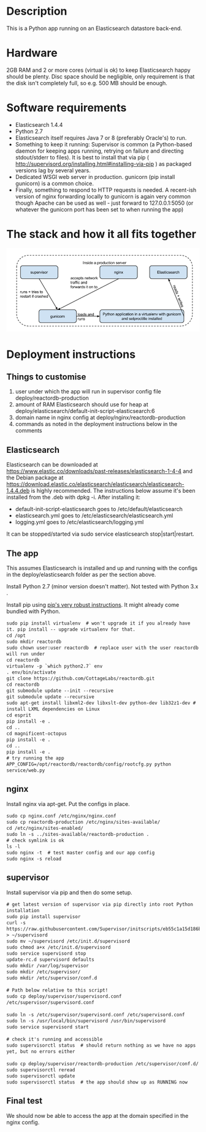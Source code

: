 # Description

This is a Python app running on an Elasticsearch datastore back-end.

# Hardware

2GB RAM and 2 or more cores (virtual is ok) to keep Elasticsearch happy should be plenty. Disc space should be negligible, only requirement is that the disk isn't completely full, so e.g. 500 MB should be enough.

# Software requirements

- Elasticsearch 1.4.4 
- Python 2.7
- Elasticsearch itself requires Java 7 or 8 (preferably Oracle's) to run.
- Something to keep it running: Supervisor is common (a Python-based daemon for keeping apps running, retrying on failure and directing stdout/stderr to files). It is best to install that via pip ( http://supervisord.org/installing.html#installing-via-pip ) as packaged versions lag by several years.
- Dedicated WSGI web server in production. gunicorn (pip install gunicorn) is a common choice.
- Finally, something to respond to HTTP requests is needed. A recent-ish version of nginx forwarding locally to gunicorn is again very common though Apache can be used as well - just forward to 127.0.0.1:5050 (or whatever the gunicorn port has been set to when running the app)

# The stack and how it all fits together

![ReactorDB production stack](stack_diagram.png)

# Deployment instructions

## Things to customise

1. user under which the app will run in supervisor config file deploy/reactordb-production
2. amount of RAM Elasticsearch should use for heap at deploy/elasticsearch/default-init-script-elasticsearch:6
3. domain name in nginx config at deploy/nginx/reactordb-production
4. commands as noted in the deployment instructions below in the comments

## Elasticsearch
Elasticsearch can be downloaded at https://www.elastic.co/downloads/past-releases/elasticsearch-1-4-4 and the Debian package at https://download.elastic.co/elasticsearch/elasticsearch/elasticsearch-1.4.4.deb is highly recommended. The instructions below assume it's been installed from the .deb with dpkg -i. After installing it:

- default-init-script-elasticsearch goes to /etc/default/elasticsearch
- elasticsearch.yml goes to /etc/elasticsearch/elasticsearch.yml
- logging.yml goes to /etc/elasticsearch/logging.yml

It can be stopped/started via sudo service elasticsearch stop|start|restart.

## The app

This assumes Elasticsearch is installed and up and running with the configs in the deploy/elasticsearch folder as per the section above.

Install Python 2.7 (minor version doesn't matter). Not tested with Python 3.x .

Install pip using [pip's very robust instructions](http://www.pip-installer.org/en/latest/installing.html). It might already come bundled with Python.
    
    sudo pip install virtualenv  # won't upgrade it if you already have it. pip install -- upgrade virtualenv for that.
    cd /opt
    sudo mkdir reactordb
    sudo chown user:user reactordb  # replace user with the user reactordb will run under
    cd reactordb
    virtualenv -p `which python2.7` env
    . env/bin/activate
    git clone https://github.com/CottageLabs/reactordb.git
    cd reactordb
    git submodule update --init --recursive
    git submodule update --recursive
    sudo apt-get install libxml2-dev libxslt-dev python-dev lib32z1-dev # install LXML dependencies on Linux
    cd esprit
    pip install -e .
    cd ..
    cd magnificent-octopus
    pip install -e .
    cd ..
    pip install -e .
    # try running the app
    APP_CONFIG=/opt/reactordb/reactordb/config/rootcfg.py python service/web.py

## nginx

Install nginx via apt-get. Put the configs in place.

    sudo cp nginx.conf /etc/nginx/nginx.conf
    sudo cp reactordb-production /etc/nginx/sites-available/
    cd /etc/nginx/sites-enabled/
    sudo ln -s ../sites-available/reactordb-production .
    # check symlink is ok
    ls -l
    sudo nginx -t  # test master config and our app config
    sudo nginx -s reload

## supervisor

Install supervisor via pip and then do some setup.

    # get latest version of supervisor via pip directly into root Python installation
    sudo pip install supervisor
    curl -s https://raw.githubusercontent.com/Supervisor/initscripts/eb55c1a15d186b6c356ca29b6e08c9de0fe16a7e/ubuntu > ~/supervisord
    sudo mv ~/supervisord /etc/init.d/supervisord
    sudo chmod a+x /etc/init.d/supervisord
    sudo service supervisord stop
    update-rc.d supervisord defaults
    sudo mkdir /var/log/supervisor
    sudo mkdir /etc/supervisor/
    sudo mkdir /etc/supervisor/conf.d
    
    # Path below relative to this script!
    sudo cp deploy/supervisor/supervisord.conf /etc/supervisor/supervisord.conf
    
    sudo ln -s /etc/supervisor/supervisord.conf /etc/supervisord.conf
    sudo ln -s /usr/local/bin/supervisord /usr/bin/supervisord
    sudo service supervisord start
    
    # check it's running and accessible
    sudo supervisorctl status  # should return nothing as we have no apps yet, but no errors either
    
    sudo cp deploy/supervisor/reactordb-production /etc/supervisor/conf.d/
    sudo supervisorctl reread
    sudo supervisorctl update
    sudo supervisorctl status  # the app should show up as RUNNING now
    
## Final test

We should now be able to access the app at the domain specified in the nginx config.

